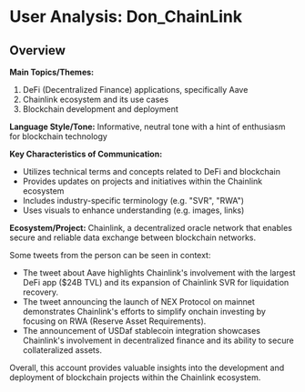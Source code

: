 # User Analysis: Don_ChainLink

## Overview

**Main Topics/Themes:**
1. DeFi (Decentralized Finance) applications, specifically Aave
2. Chainlink ecosystem and its use cases
3. Blockchain development and deployment

**Language Style/Tone:**
Informative, neutral tone with a hint of enthusiasm for blockchain technology

**Key Characteristics of Communication:**

* Utilizes technical terms and concepts related to DeFi and blockchain
* Provides updates on projects and initiatives within the Chainlink ecosystem
* Includes industry-specific terminology (e.g. "SVR", "RWA")
* Uses visuals to enhance understanding (e.g. images, links)

**Ecosystem/Project:**
Chainlink, a decentralized oracle network that enables secure and reliable data exchange between blockchain networks.

Some tweets from the person can be seen in context:

* The tweet about Aave highlights Chainlink's involvement with the largest DeFi app ($24B TVL) and its expansion of Chainlink SVR for liquidation recovery.
* The tweet announcing the launch of NEX Protocol on mainnet demonstrates Chainlink's efforts to simplify onchain investing by focusing on RWA (Reserve Asset Requirements).
* The announcement of USDaf stablecoin integration showcases Chainlink's involvement in decentralized finance and its ability to secure collateralized assets.

Overall, this account provides valuable insights into the development and deployment of blockchain projects within the Chainlink ecosystem.